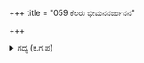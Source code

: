 +++
title = "059 ಕೆಲರು ಭೀಮನನರ್ಜುನನ"

+++

<details><summary>ಗದ್ಯ (ಕ.ಗ.ಪ) </summary>

59. ಕೆಲವರು  ಭೀಮನನ್ನು, ಕೆಲವರು ಅರ್ಜುನನನ್ನು, ಕೆಲವರು ಕರ್ಣನನ್ನು ಮತ್ತು ದುರ್ಯೋಧನನನ್ನು ಹೊಗಳುತ್ತಾ ಹಸ್ತಿನಾಪುರಕ್ಕೆ ಬಂದು ಒಳಸೇರಿದರು. ಅನಂತರ ಮಾರನೆಯ ದಿವಸ, ದ್ರೋಣಾಚಾರ್ಯರು ಗರುಡಿಯ ಮನೆಯಲ್ಲಿ ಕುಳಿತು ಮಕ್ಕಳೆಲ್ಲರನ್ನೂ ಕರೆಸಿ ಕುಮಾರರನ್ನು ಕುರಿತು ನುಡಿದರು.
</details>
